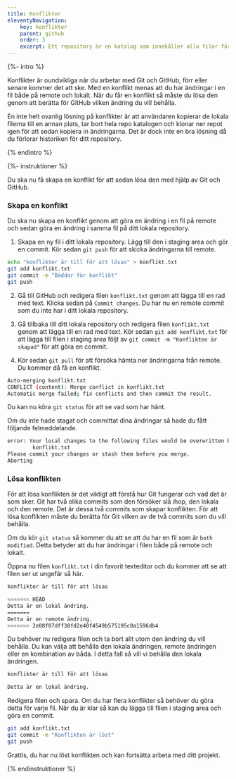 ```yaml
---
title: Konflikter
eleventyNavigation:
    key: konflikter
    parent: github
    order: 3
    excerpt: Ett repository är en katalog som innehåller alla filer för ett projekt.
---
```


{%- intro %}

Konflikter är oundvikliga när du arbetar med Git och GitHub, förr eller senare kommer det att ske. Med en konflikt menas att du har ändringar i en fil både på remote och lokalt. När du får en konflikt så måste du lösa den genom att berätta för GitHub vilken ändring du vill behålla.

En inte helt ovanlig lösning på konflikter är att användaren kopierar de lokala filerna till en annan plats, tar bort hela repo katalogen och klonar ner repot igen för att sedan kopiera in ändringarna. Det är dock inte en bra lösning då du förlorar historiken för ditt repository.

{% endintro %}

{%- instruktioner %}

Du ska nu få skapa en konflikt för att sedan lösa den med hjälp av Git och GitHub.

### Skapa en konflikt

Du ska nu skapa en konflikt genom att göra en ändring i en fil på remote och sedan göra en ändring i samma fil på ditt lokala repository.

1. Skapa en ny fil i ditt lokala repository. Lägg till den i staging area och gör en commit. Kör sedan `git push` för att skicka ändringarna till remote.

```bash
echo "konflikter är till för att lösas" > konflikt.txt
git add konflikt.txt
git commit -m "Bäddar för konflikt"
git push
```

2. Gå till GitHub och redigera filen `konflikt.txt` genom att lägga till en rad med text. Klicka sedan på `Commit changes`. Du har nu en remote commit som du inte har i ditt lokala repository.

3. Gå tillbaka till ditt lokala repository och redigera filen `konflikt.txt` genom att lägga till en rad med text. Kör sedan `git add konflikt.txt` för att lägga till filen i staging area följt av `git commit -m "Konflikten är skapad"` för att göra en commit.

4. Kör sedan `git pull` för att försöka hämta ner ändringarna från remote. Du kommer då få en konflikt.

```bash
Auto-merging konflikt.txt
CONFLICT (content): Merge conflict in konflikt.txt
Automatic merge failed; fix conflicts and then commit the result.
```

Du kan nu köra `git status` för att se vad som har hänt.

Om du inte hade stagat och committat dina ändringar så hade du fått följande felmeddelande.

```bash
error: Your local changes to the following files would be overwritten by merge:
        konflikt.txt
Please commit your changes or stash them before you merge.
Aborting
```

### Lösa konflikten

För att lösa konflikten är det viktigt att förstå hur Git fungerar och vad det är som sker. Git har två olika commits som den försöker slå ihop, den lokala och den remote. Det är dessa två commits som skapar konflikten. För att lösa konflikten måste du berätta för Git vilken av de två commits som du vill behålla.

Om du kör `git status` så kommer du att se att du har en fil som är `both modified`. Detta betyder att du har ändringar i filen både på remote och lokalt.

Öppna nu filen `konflikt.txt` i din favorit texteditor och du kommer att se att filen ser ut ungefär så här.

```bash
konflikter är till för att lösas

<<<<<<< HEAD
Detta är en lokal ändring.
=======
Detta är en remote ändring.
>>>>>>> 2e08f07dff38fd2e40f4549b575195c0a1596db4
```

Du behöver nu redigera filen och ta bort allt utom den ändring du vill behålla. Du kan välja att behålla den lokala ändringen, remote ändringen eller en kombination av båda. I detta fall så vill vi behålla den lokala ändringen.

```bash
konflikter är till för att lösas

Detta är en lokal ändring.
```

Redigera filen och spara. Om du har flera konflikter så behöver du göra detta för varje fil. När du är klar så kan du lägga till filen i staging area och göra en commit.

```bash
git add konflikt.txt
git commit -m "Konflikten är löst"
git push
```

Grattis, du har nu löst konflikten och kan fortsätta arbeta med ditt projekt.

{% endinstruktioner %}
